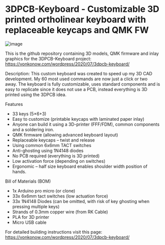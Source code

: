 # 3DPCB-Keyboard - Customizable 3D printed ortholinear keyboard with replaceable keycaps and QMK FW
![image](3DPCB-Keyboard.jpgg)

This is the github repository containing 3D models, QMK firmware and inlay graphics for the 3DPCB-Keyboard project:
https://vonkonow.com/wordpress/2020/07/3dpcb-keyboard/

Description:
This custom keyboard was created to speed up my 3D CAD development. My 60 most used commands are now just a click or two away. The keyboard is fully customizable, uses standard components and is easy to replicate since it does not use a PCB, instead everything is 3D printed using the 3DPCB idea.

Features
- 33 keys (5×6+3)
- Easy to customize (printable keycaps with laminated paper inlay)
- Anyone can build it using a 3D-printer (FFF/FDM), common components and a soldering iron.
- QMK firmware (allowing advanced keyboard layout)
- Replaceable keycaps – twist and release
- Using common 6x6mm TACT switches
- Anti-ghosting using 1N4148 diodes
- No PCB required (everything is 3D printed)
- Low activation force (depending on switches)
- Ergonomic – half size keyboard enables shoulder width position of hands.

Bill of Materials (BOM)
- 1x Arduino pro micro (or clone)
- 33x 6x6mm tact switches (low actuation force)
- 33x 1N4148 Diodes (can be omitted, with risk of key ghosting when pressing multiple keys)
- Strands of 0.3mm copper wire (from RK Cable)
- PLA for 3D printer
- Micro USB cable


For detailed building instructions visit this page:
https://vonkonow.com/wordpress/2020/07/3dpcb-keyboard/

